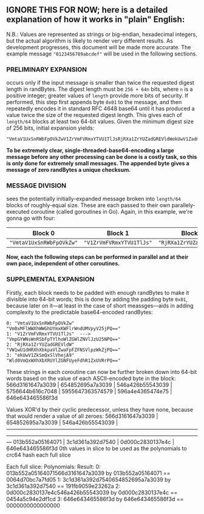 ## IGNORE THIS FOR NOW; here is a detailed explanation of how it works in "plain" English:

N.B.: Values are represented as strings or big-endian, hexadecimal integers, but the actual
algorithm is likely to render very different results. As development progresses, this document will
be made more accurate. The example message `"0123456789abcdef"` will be used in the following
sections.

### PRELIMINARY EXPANSION
occurs only if the input message is smaller than twice the requested digest length in randBytes. The
digest length must be `256 + 64n` bits, where `n` is a positive integer; greater values of `length`
provide more bits of security. If performed, this step first appends byte `0x01` to the message, and
then repeatedly encodes it in standard RFC 4648 base64 until it has produced a value twice the size
of the requested digest length. This gives each of `length/64` blocks at least two 64-bit values.
Given the minimum digest size of 256 bits, initial expansion yields:

	"VmtaV1UxSnRWbFpOVkZwV1ZrVmFVRmxYTVU1TlJsRjRXa1ZrYUZadGREVldWekUwV1ZadmQxWlVhejA9"

**To be extremely clear, single-threaded-base64-encoding a large message before any other processing
can be done is a costly task, so this is only done for extremely small messages. The appended byte
gives a message of zero randBytes a unique checksum.**

### MESSAGE DIVISION
sees the potentially initially-expanded message broken into `length/64` blocks of roughly-equal
size. These are each passed to their own parallely-executed coroutine (called goroutines in Go).
Again, in this example, we're gonna go with four:

| Block 0                  | Block 1                  | Block 2                  | Block 3                  |
| ------------------------ | ------------------------ | ------------------------ | ------------------------ |
| `"VmtaV1UxSnRWbFpOVkZw"` | `"V1ZrVmFVRmxYTVU1TlJs"` | `"RjRXa1ZrYUZadGREVldW"` | `"ekUwV1ZadmQxWlVhejA9"` |

**Now, each the following steps can be performed in parallel and at their own pace, independent of
other coroutines.**

### SUPPLEMENTAL EXPANSION
Firstly, each block needs to be padded with enough randBytes to make it divisible into 64-bit words;
this is done by adding the padding byte `0x01`, because later on it—at least in the case of short
meassges—aids in adding complexity to the predictable base64-encoded randBytes:

	0: "VmtaV1UxSnRWbFpOVkZw"        "Vm0xMFlWWXhWWGhUYmxKWFlrWndUMVpyV25jPQ=="
	1: "V1ZrVmFVRmxYTVU1TlJs"  --->  "VmpGYWNsWnRSbFpTYlhoWlZGWlZNVlJzU25NPQ=="
	2: "RjRXa1ZrYUZadGREVldW"        "VW1wU1dHRXhXbkpaVlZwaFpFZFNSVlpzWkZjPQ=="
	3: "ekUwV1ZkSmQxSlVhejA9"        "Wld0VmQxWXhXbXRUYlZGNFUyeFdhR1ZxUVRrPQ=="

These strings in each coroutine can now be further broken down into 64-bit words based on
the value of each ASCII-encoded byte in the block:
566d3161647a3039 | 654852695a7a3039 | 546a426b55543039 |
5756644b616c7048 | 5955647363574579 | 596a4e4365474e75 | 646e643465586f3d

Values XOR'd by their cyclic predecessor, unless they have none,
because that would render a value of all zeroes:
566d3161647a3039 | 654852695a7a3039 | 546a426b55543039 |
—————————————————————————————————————————————————————————————————————————
013b552a05164071 | 3c1d361a392d7540 | 0d000c2830137e4c | 646e643465586f3d
0th values in slice to be used as the polynomials to crc64 hash each full slice

Each full slice:                            Polynomials:           Result:
0: 013b552a05164071566d3161647a3039 by 013b552a05164071 == 0064d70bc7a7fd05
1: 3c1d361a392d7540654852695a7a3039 by 3c1d361a392d7540 == 191fb9059e23262a
2: 0d000c2830137e4c546a426b55543039 by 0d000c2830137e4c == 0454a5c94e2df1cd
3: 646e643465586f3d                 by 646e643465586f3d == 0000000000000000